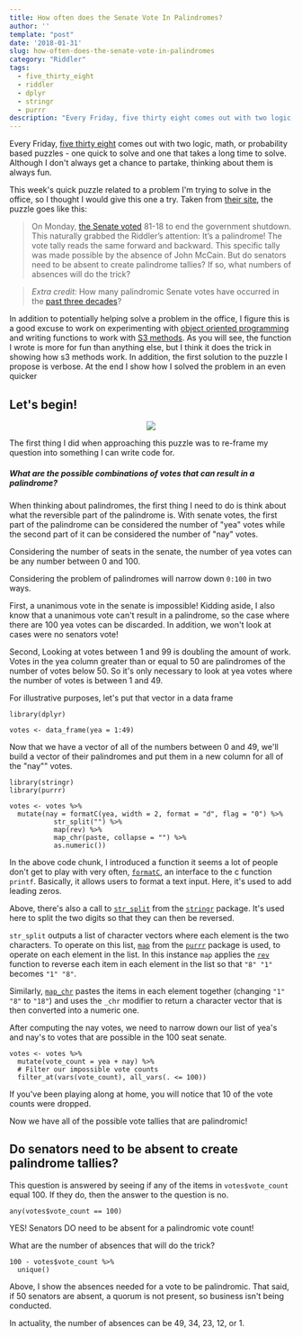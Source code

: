 ```yaml
---
title: How often does the Senate Vote In Palindromes?
author: ''
template: "post"
date: '2018-01-31'
slug: how-often-does-the-senate-vote-in-palindromes
category: "Riddler"
tags:
  - five_thirty_eight
  - riddler
  - dplyr
  - stringr
  - purrr
description: "Every Friday, five thirty eight comes out with two logic, math, or probability based puzzles - one quick to solve and one that takes a long time to solve. Although I don't always get a chance to partake, thinking about them is always fun."
---
```


Every Friday, [five thirty eight](https://fivethirtyeight.com/) comes out with two logic, math, or probability based puzzles - one quick to solve and one that takes a long time to solve. Although I don't always get a chance to partake, thinking about them is always fun.

This week's quick puzzle related to a problem I'm trying to solve in the office, so I thought I would give this one a try. Taken from [their site](https://fivethirtyeight.com/features/how-often-does-the-senate-vote-in-palindromes/), the puzzle goes like this:

> On Monday, [the Senate voted](https://www.nytimes.com/interactive/2018/01/22/us/politics/live-senate-vote-government-shutdown2.html) 81-18 to end the government shutdown. This naturally grabbed the Riddler’s attention: It’s a palindrome! The vote tally reads the same forward and backward. This specific tally was made possible by the absence of John McCain. But do senators need to be absent to create palindrome tallies? If so, what numbers of absences will do the trick?

> _Extra credit:_ How many palindromic Senate votes have occurred in the [past three decades](https://www.senate.gov/legislative/votes.htm)?

In addition to potentially helping solve a problem in the office, I figure this is a good excuse to work on experimenting with [object oriented programming](https://en.wikipedia.org/wiki/Object-oriented_programming) and writing functions to work with [S3 methods](http://adv-r.had.co.nz/OO-essentials.html). As you will see, the function I wrote is more for fun than anything else, but I think it does the trick in showing how s3 methods work. In addition, the first solution to the puzzle I propose is verbose. At the end I show how I solved the problem in an even quicker

## Let's begin!

<center>

![](https://res.cloudinary.com/chrissfriedman/image/upload/v1517458326/drwho_allons_y_ruxxvw.gif)

</center>

The first thing I did when approaching this puzzle was to re-frame my question into something I can write code for.

##### What are the possible combinations of votes that can result in a palindrome?

When thinking about palindromes, the first thing I need to do is think about what the reversible part of the palindrome is. With senate votes, the first part of the palindrome can be considered the number of "yea" votes while the second part of it can be considered the number of "nay" votes.

Considering the number of seats in the senate, the number of yea votes can be any number between 0 and 100.

Considering the problem of palindromes will narrow down `0:100` in two ways.

First, a unanimous vote in the senate is impossible! Kidding aside, I also know that a unanimous vote can't result in a palindrome, so the case where there are 100 yea votes can be discarded. In addition, we won't look at cases were no senators vote!

Second, Looking at votes between 1 and 99 is doubling the amount of work. Votes in the yea column greater than or equal to 50 are palindromes of the number of votes below 50. So it's only necessary to look at yea votes where the number of votes is between 1 and 49.

For illustrative purposes, let's put that vector in a data frame

```{r, message=FALSE}
library(dplyr)

votes <- data_frame(yea = 1:49)
```

Now that we have a vector of all of the numbers between 0 and 49, we'll build a vector of their palindromes and put them in a new column for all of the "nay"" votes.

```{r}
library(stringr)
library(purrr)

votes <- votes %>%
  mutate(nay = formatC(yea, width = 2, format = "d", flag = "0") %>%
           str_split("") %>%
           map(rev) %>%
           map_chr(paste, collapse = "") %>%
           as.numeric())
```

In the above code chunk, I introduced a function it seems a lot of people don't get to play with very often, [`formatC`](https://www.rdocumentation.org/packages/base/versions/3.4.3/topics/formatC), an interface to the c function `printf`. Basically, it allows users to format a text input. Here, it's used to add leading zeros.

Above, there's also a call to [`str_split`](https://www.rdocumentation.org/packages/stringr/versions/1.1.0/topics/str_split) from the [`stringr`](http://stringr.tidyverse.org/) package. It's used here to split the two digits so that they can then be reversed.

`str_split` outputs a list of character vectors where each element is the two characters. To operate on this list, [`map`](https://www.rdocumentation.org/packages/purrr/versions/0.2.4/topics/map) from the [`purrr`](http://purrr.tidyverse.org/) package is used, to operate on each element in the list. In this instance `map` applies the [`rev`](https://www.rdocumentation.org/packages/base/versions/3.4.3/topics/rev) function to reverse each item in each element in the list so that `"8" "1"` becomes `"1" "8"`.

Similarly, [`map_chr`](http://purrr.tidyverse.org/reference/index.html#section-map-family) pastes the items in each element together (changing `"1" "8"` to `"18"`) and uses the `_chr` modifier to return a character vector that is then converted into a numeric one.

After computing the nay votes, we need to narrow down our list of yea's and nay's to votes that are possible in the 100 seat senate.

```{r}
votes <- votes %>%
  mutate(vote_count = yea + nay) %>%
  # Filter our impossible vote counts
  filter_at(vars(vote_count), all_vars(. <= 100))
```
If you've been playing along at home, you will notice that 10 of the vote counts were dropped.

Now we have all of the possible vote tallies that are palindromic!

## Do senators need to be absent to create palindrome tallies?

This question is answered by seeing if any of the items in `votes$vote_count` equal 100. If they do, then the answer to the question is no.

```{r}
any(votes$vote_count == 100)
```

YES! Senators DO need to be absent for a palindromic vote count!

What are the number of absences that will do the trick?
```{r}
100 - votes$vote_count %>%
  unique()
```

Above, I show the absences needed for a vote to be palindromic. That said, if 50 senators are absent, a quorum is not present, so business isn't being conducted.

In actuality, the number of absences can be 49, 34, 23, 12, or 1.
